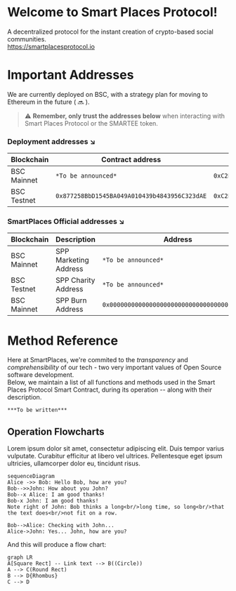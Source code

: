 # Welcome to Smart Places Protocol!

A decentralized protocol for the instant creation of crypto-based social communities.    
https://smartplacesprotocol.io


# Important Addresses

We are currently deployed on BSC, with a strategy plan for moving to Ethereum in the future ( 🔜 ).

> ⚠️ **Remember, only trust the addresses below** when interacting with
> Smart Places Protocol or the SMARTEE token.

### Deployment addresses ↘️
|Blockchain     |Contract address                          |Deployer                         |
|----------------|-------------------------------|-----------------------------|
|BSC Mainnet | `*To be announced*` |`0xC2EbaE7C61cd3E78D8BAf27a2ccab2cE7C7cE422`           |
|BSC Testnet          |`0x877258BbD1545BA049A010439b4843956C323dAE`            |`0xC2EbaE7C61cd3E78D8BAf27a2ccab2cE7C7cE422`            |

### SmartPlaces Official addresses ↘️
|Blockchain     |Description                          |Address                         |
|----------------|-------------------------------|-----------------------------|
|BSC Mainnet | SPP Marketing Address |`*To be announced* `           |
|BSC Testnet | SPP Charity Address |`*To be announced*`           
|BSC Mainnet | SPP Burn Address |`0x000000000000000000000000000000000000dEaD`           |

# Method Reference
Here at SmartPlaces, we're commited to the *transparency* and *comprehensibility* of our tech - two very important values of Open Source software development.   
Below, we maintain a  list of all functions and methods used in the Smart Places Protocol Smart Contract, during its operation -- along with their description.

    ***To be written***


## Operation Flowcharts

Lorem ipsum dolor sit amet, consectetur adipiscing elit. Duis tempor varius vulputate. Curabitur efficitur at libero vel ultrices. Pellentesque eget ipsum ultricies, ullamcorper dolor eu, tincidunt risus.

```mermaid
sequenceDiagram
Alice ->> Bob: Hello Bob, how are you?
Bob-->>John: How about you John?
Bob--x Alice: I am good thanks!
Bob-x John: I am good thanks!
Note right of John: Bob thinks a long<br/>long time, so long<br/>that the text does<br/>not fit on a row.

Bob-->Alice: Checking with John...
Alice->John: Yes... John, how are you?
```

And this will produce a flow chart:

```mermaid
graph LR
A[Square Rect] -- Link text --> B((Circle))
A --> C(Round Rect)
B --> D{Rhombus}
C --> D
```

